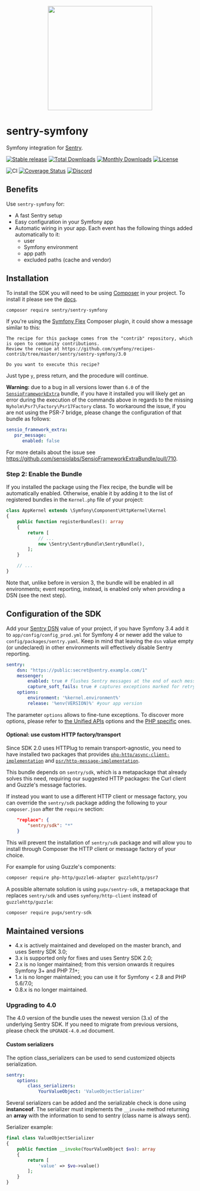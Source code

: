 <p align="center">
  <a href="https://sentry.io" target="_blank" align="center">
    <img src="https://sentry-brand.storage.googleapis.com/sentry-logo-black.png" width="280">
  </a>
  <br />
</p>

# sentry-symfony

Symfony integration for [Sentry](https://getsentry.com/).

[![Stable release][Last stable image]][Packagist link]
[![Total Downloads](https://poser.pugx.org/sentry/sentry/downloads)](https://packagist.org/packages/sentry/sentry)
[![Monthly Downloads](https://poser.pugx.org/sentry/sentry/d/monthly)](https://packagist.org/packages/sentry/sentry)
[![License](https://poser.pugx.org/sentry/sentry/license)](https://packagist.org/packages/sentry/sentry)

![CI](https://github.com/getsentry/sentry-symfony/workflows/CI/badge.svg) [![Coverage Status][Master Code Coverage Image]][Master Code Coverage]
[![Discord](https://img.shields.io/discord/621778831602221064)](https://discord.gg/cWnMQeA)

## Benefits

Use `sentry-symfony` for:

 * A fast Sentry setup
 * Easy configuration in your Symfony app
 * Automatic wiring in your app. Each event has the following things added automatically to it:
   - user
   - Symfony environment
   - app path
   - excluded paths (cache and vendor)

## Installation

To install the SDK you will need to be using [Composer]([https://getcomposer.org/)
in your project. To install it please see the [docs](https://getcomposer.org/download/).

```bash
composer require sentry/sentry-symfony
```

If you're using the [Symfony Flex](https://symfony.com/doc/current/setup/flex.html) Composer plugin, it could show a message similar to this:

```
The recipe for this package comes from the "contrib" repository, which is open to community contributions.
Review the recipe at https://github.com/symfony/recipes-contrib/tree/master/sentry/sentry-symfony/3.0

Do you want to execute this recipe?
```

Just type `y`, press return, and the procedure will continue.

**Warning:** due to a bug in all versions lower than `6.0` of the [`SensioFrameworkExtra`](https://github.com/sensiolabs/SensioFrameworkExtraBundle) bundle,
if you have it installed you will likely get an error during the execution of the commands above in regards to the missing `Nyholm\Psr7\Factory\Psr17Factory`
class. To workaround the issue, if you are not using the PSR-7 bridge, please change the configuration of that bundle as follows:

```yaml
sensio_framework_extra:
   psr_message:
      enabled: false
```

For more details about the issue see https://github.com/sensiolabs/SensioFrameworkExtraBundle/pull/710.

### Step 2: Enable the Bundle

If you installed the package using the Flex recipe, the bundle will be automatically enabled. Otherwise, enable it by adding it to the list
of registered bundles in the `Kernel.php` file of your project:

```php
class AppKernel extends \Symfony\Component\HttpKernel\Kernel
{
    public function registerBundles(): array
    {
        return [
            // ...
            new \Sentry\SentryBundle\SentryBundle(),
        ];
    }

    // ...
}
```

Note that, unlike before in version 3, the bundle will be enabled in all environments; event reporting, instead, is enabled
only when providing a DSN (see the next step).

## Configuration of the SDK

Add your [Sentry DSN](https://docs.sentry.io/quickstart/#configure-the-dsn) value of your project, if you have Symfony 3.4 add it to ``app/config/config_prod.yml`` for Symfony 4 or newer add the value to `config/packages/sentry.yaml`.
Keep in mind that leaving the `dsn` value empty (or undeclared) in other environments will effectively disable Sentry reporting.

```yaml
sentry:
    dsn: "https://public:secret@sentry.example.com/1"
    messenger: 
        enabled: true # flushes Sentry messages at the end of each message handling
        capture_soft_fails: true # captures exceptions marked for retry too
    options:
        environment: '%kernel.environment%'
        release: '%env(VERSION)%' #your app version
```

The parameter `options` allows to fine-tune exceptions. To discover more options, please refer to
[the Unified APIs](https://docs.sentry.io/development/sdk-dev/unified-api/#options) options and
the [PHP specific](https://docs.sentry.io/platforms/php/#php-specific-options) ones.

#### Optional: use custom HTTP factory/transport

Since SDK 2.0 uses HTTPlug to remain transport-agnostic, you need to have installed two packages that provides 
[`php-http/async-client-implementation`](https://packagist.org/providers/php-http/async-client-implementation)
and [`psr/http-message-implementation`](https://packagist.org/providers/psr/http-message-implementation).

This bundle depends on `sentry/sdk`, which is a metapackage that already solves this need, requiring our suggested HTTP
packages: the Curl client and Guzzle's message factories.

If instead you want to use a different HTTP client or message factory, you can override the ``sentry/sdk`` package adding the following to your ``composer.json`` after the ``require`` section:
```json
    "replace": {
        "sentry/sdk": "*"
    }
```
This will prevent the installation of ``sentry/sdk`` package and will allow you to install through Composer the HTTP client or message factory of your choice.

For example for using Guzzle's components: 

```bash
composer require php-http/guzzle6-adapter guzzlehttp/psr7
```

A possible alternate solution is using `pugx/sentry-sdk`, a metapackage that replaces `sentry/sdk` and uses `symfony/http-client` instead of `guzzlehttp/guzzle`:

```bash
composer require pugx/sentry-sdk
```

## Maintained versions

 * 4.x is actively maintained and developed on the master branch, and uses Sentry SDK 3.0;
 * 3.x is supported only for fixes and uses Sentry SDK 2.0;
 * 2.x is no longer maintained; from this version onwards it requires Symfony 3+ and PHP 7.1+;
 * 1.x is no longer maintained; you can use it for Symfony < 2.8 and PHP 5.6/7.0; 
 * 0.8.x is no longer maintained.

### Upgrading to 4.0

The 4.0 version of the bundle uses the newest version (3.x) of the underlying Sentry SDK. If you need to migrate from previous versions, please check the `UPGRADE-4.0.md` document.

#### Custom serializers

The option class_serializers can be used to send customized objects serialization.
```yml
sentry:
    options:
        class_serializers:
            YourValueObject: 'ValueObjectSerializer'
```

Several serializers can be added and the serializable check is done using **instanceof**. The serializer must implements the `__invoke` method returning an **array** with the information to send to sentry (class name is always sent).

Serializer example:
```php
final class ValueObjectSerializer
{
    public function __invoke(YourValueObject $vo): array
    {
        return [
            'value' => $vo->value()
        ];
    }
}
```

[Last stable image]: https://poser.pugx.org/sentry/sentry-symfony/version.svg
[Packagist link]: https://packagist.org/packages/sentry/sentry-symfony
[Master Code Coverage]: https://codecov.io/gh/getsentry/sentry-symfony/branch/master
[Master Code Coverage Image]: https://img.shields.io/codecov/c/github/getsentry/sentry-symfony/master?logo=codecov
